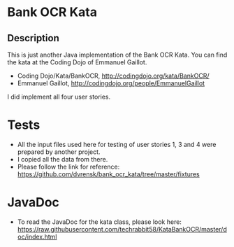 # Bank OCR Kata
## Description
This is just another Java implementation of the Bank OCR Kata. You can find the kata at the Coding Dojo of Emmanuel Gaillot.

* Coding Dojo/Kata/BankOCR, http://codingdojo.org/kata/BankOCR/
* Emmanuel Gaillot, http://codingdojo.org/people/EmmanuelGaillot

I did implement all four user stories.
# Tests
* All the input files used here for testing of user stories 1, 3 and 4 were prepared by another project.
* I copied all the data from there.
* Please follow the link for reference: https://github.com/dvrensk/bank_ocr_kata/tree/master/fixtures
# JavaDoc
* To read the JavaDoc for the kata class, please look here: https://raw.githubusercontent.com/techrabbit58/KataBankOCR/master/doc/index.html

